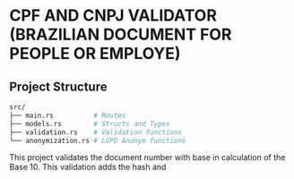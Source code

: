 # CPF AND CNPJ VALIDATOR (BRAZILIAN DOCUMENT FOR PEOPLE OR EMPLOYE)

## Project Structure

```bash
src/
├── main.rs          # Routes
├── models.rs        # Structs and Types
├── validation.rs    # Validation functions
└── anonymization.rs # LGPD Anonym functions
``` 

This project validates the document number with base in calculation of the Base 10. This validation adds the hash and  

